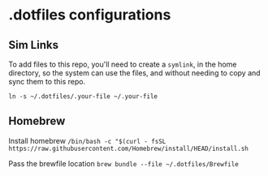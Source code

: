 # .dotfiles configurations

## Sim Links

To add files to this repo, you'll need to create a `symlink`, in the home directory,
so the system can use the files, and without needing to copy and sync them to this repo.

`ln -s ~/.dotfiles/.your-file ~/.your-file`

## Homebrew

Install homebrew
`/bin/bash -c "$(curl - fsSL https://raw.githubusercontent.com/Homebrew/install/HEAD/install.sh`

Pass the brewfile location
`brew bundle --file ~/.dotfiles/Brewfile`
